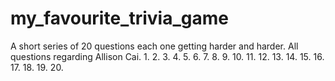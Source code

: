 # my_favourite_trivia_game
A short series of 20 questions each one getting harder and harder. All questions regarding Allison Cai.
1.
2.
3.
4.
5.
6.
7.
8.
9.
10.
11.
12.
13.
14.
15.
16.
17.
18.
19.
20.
